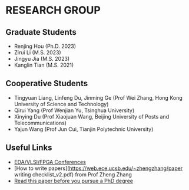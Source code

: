 ---
---

# RESEARCH GROUP

## Graduate Students

- Renjing Hou (Ph.D. 2023)
- Zirui Li (M.S. 2023)
- Jingyu Jia (M.S. 2023)
- Kanglin Tian (M.S. 2021)

## Cooperative Students

- Tingyuan Liang, Linfeng Du, Jinming Ge (Prof Wei Zhang, Hong Kong University of Science and Technology)
- Qirui Yang (Prof Wenjian Yu, Tsinghua University)
- Xinying Du (Prof Xiaojuan Wang, Beijing University of Posts and Telecommunications)
- Yajun Wang (Prof Jun Cui, Tianjin Polytechnic University)

## Useful Links

- [EDA/VLSI/FPGA Conferences](https://www.cse.chalmers.se/research/group/vlsi/conference/)
- [How to write papers](https://web.ece.ucsb.edu/~zhengzhang/paper writing checklist_v2.pdf) from Prof Zheng Zhang
- [Read this paper before you pursue a PhD degree](https://www.cs.cmu.edu/~harchol/gradschooltalk.pdf)
